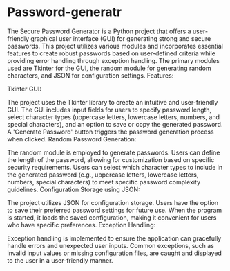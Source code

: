 # Password-generatr
The Secure Password Generator is a Python project that offers a user-friendly graphical user interface (GUI) for generating strong and secure passwords. This project utilizes various modules and incorporates essential features to create robust passwords based on user-defined criteria while providing error handling through exception handling. The primary modules used are Tkinter for the GUI, the random module for generating random characters, and JSON for configuration settings.
Features:

Tkinter GUI:

The project uses the Tkinter library to create an intuitive and user-friendly GUI.
The GUI includes input fields for users to specify password length, select character types (uppercase letters, lowercase letters, numbers, and special characters), and an option to save or copy the generated password.
A 'Generate Password' button triggers the password generation process when clicked.
Random Password Generation:

The random module is employed to generate passwords.
Users can define the length of the password, allowing for customization based on specific security requirements.
Users can select which character types to include in the generated password (e.g., uppercase letters, lowercase letters, numbers, special characters) to meet specific password complexity guidelines.
Configuration Storage using JSON:

The project utilizes JSON for configuration storage.
Users have the option to save their preferred password settings for future use.
When the program is started, it loads the saved configuration, making it convenient for users who have specific preferences.
Exception Handling:

Exception handling is implemented to ensure the application can gracefully handle errors and unexpected user inputs.
Common exceptions, such as invalid input values or missing configuration files, are caught and displayed to the user in a user-friendly manner.
